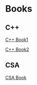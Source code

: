 # Books 

## C++
[C++ Book1](C++/Lafore4Ed.pdf)

[C++ Book2](C++/Forouzan&Gilberg.pdf)

## CSA 
[CSA Book](/CSA/computer-system-architecture-morris-mano-third-edition.pdf)

